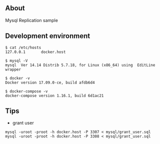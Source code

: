 ## About
Mysql Replication sample

## Development environment
```
$ cat /etc/hosts
127.0.0.1       docker.host

$ mysql -V
mysql  Ver 14.14 Distrib 5.7.18, for Linux (x86_64) using  EditLine wrapper

$ docker -v
Docker version 17.09.0-ce, build afdb6d4

$ docker-compose -v
docker-compose version 1.16.1, build 6d1ac21
```

## Tips
- grant user

```
mysql -uroot -proot -h docker.host -P 3307 < mysql/grant_user.sql
mysql -uroot -proot -h docker.host -P 3308 < mysql/grant_user.sql
```